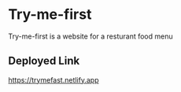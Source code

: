 # Try-me-first

Try-me-first is a website for a resturant food menu

## Deployed Link

https://trymefast.netlify.app
